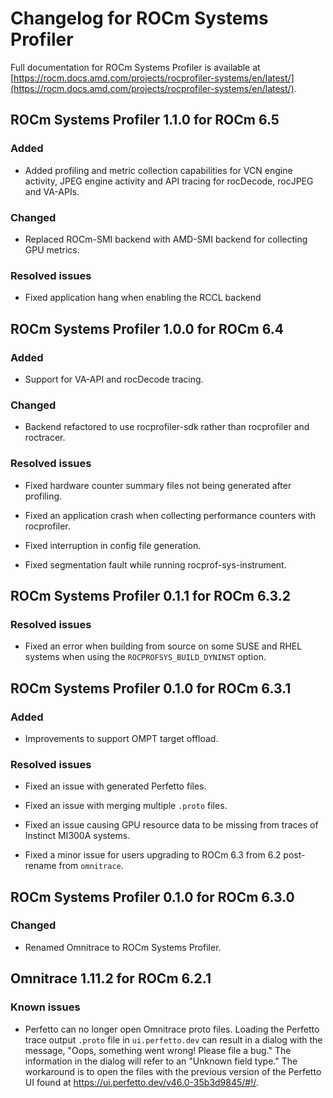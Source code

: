 # Changelog for ROCm Systems Profiler

Full documentation for ROCm Systems Profiler is available at [https://rocm.docs.amd.com/projects/rocprofiler-systems/en/latest/](https://rocm.docs.amd.com/projects/rocprofiler-systems/en/latest/).

## ROCm Systems Profiler 1.1.0 for ROCm 6.5

### Added

- Added profiling and metric collection capabilities for VCN engine activity, JPEG engine activity and API tracing for rocDecode, rocJPEG and VA-APIs.

### Changed

- Replaced ROCm-SMI backend with AMD-SMI backend for collecting GPU metrics.

### Resolved issues

- Fixed application hang when enabling the RCCL backend

## ROCm Systems Profiler 1.0.0 for ROCm 6.4

### Added

- Support for VA-API and rocDecode tracing.

### Changed

- Backend refactored to use rocprofiler-sdk rather than rocprofiler and roctracer.

### Resolved issues

- Fixed hardware counter summary files not being generated after profiling.

- Fixed an application crash when collecting performance counters with rocprofiler.

- Fixed interruption in config file generation.

- Fixed segmentation fault while running rocprof-sys-instrument.

## ROCm Systems Profiler 0.1.1 for ROCm 6.3.2

### Resolved issues

- Fixed an error when building from source on some SUSE and RHEL systems when using the `ROCPROFSYS_BUILD_DYNINST` option.

## ROCm Systems Profiler 0.1.0 for ROCm 6.3.1

### Added

- Improvements to support OMPT target offload.

### Resolved issues

- Fixed an issue with generated Perfetto files.

- Fixed an issue with merging multiple `.proto` files.

- Fixed an issue causing GPU resource data to be missing from traces of Instinct MI300A systems.

- Fixed a minor issue for users upgrading to ROCm 6.3 from 6.2 post-rename from `omnitrace`.

## ROCm Systems Profiler 0.1.0 for ROCm 6.3.0

### Changed

- Renamed Omnitrace to ROCm Systems Profiler.

## Omnitrace 1.11.2 for ROCm 6.2.1

### Known issues

- Perfetto can no longer open Omnitrace proto files. Loading the Perfetto trace output `.proto` file in `ui.perfetto.dev` can
  result in a dialog with the message, "Oops, something went wrong! Please file a bug." The information in the dialog will
  refer to an "Unknown field type." The workaround is to open the files with the previous version of the Perfetto UI found
  at https://ui.perfetto.dev/v46.0-35b3d9845/#!/.
